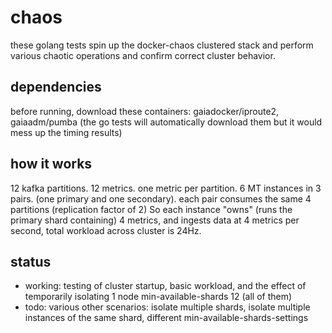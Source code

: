 # chaos

these golang tests spin up the docker-chaos clustered stack 
and perform various chaotic operations and confirm correct cluster behavior.

## dependencies

before running, download these containers: gaiadocker/iproute2, gaiaadm/pumba
(the go tests will automatically download them but it would mess up the timing results)

## how it works

12 kafka partitions. 12 metrics. one metric per partition.
6 MT instances in 3 pairs. (one primary and one secondary). each pair consumes the same 4 partitions (replication factor of 2)
So each instance "owns" (runs the primary shard containing) 4 metrics, and ingests data at 4 metrics per second, total workload across cluster is 24Hz.

## status

* working: testing of cluster startup, basic workload, and the effect of temporarily isolating 1 node min-available-shards 12 (all of them)
* todo: various other scenarios: isolate multiple shards, isolate multiple instances of the same shard, different min-available-shards-settings

